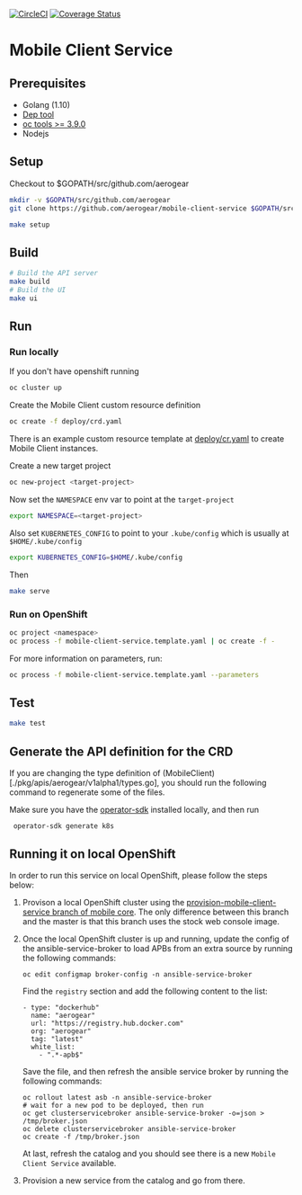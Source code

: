 [![CircleCI](https://circleci.com/gh/aerogear/mobile-client-service.svg?style=svg)](https://circleci.com/gh/aerogear/mobile-client-service) [![Coverage Status](https://coveralls.io/repos/github/aerogear/mobile-client-service/badge.svg?branch=master)](https://coveralls.io/github/aerogear/mobile-client-service?branch=master)

# Mobile Client Service

## Prerequisites

* Golang (1.10)
 * [Dep tool](https://golang.github.io/dep/docs/installation.html)
* [oc tools >= 3.9.0](https://github.com/openshift/origin/releases)
* Nodejs

## Setup

Checkout to $GOPATH/src/github.com/aerogear

```bash
mkdir -v $GOPATH/src/github.com/aerogear
git clone https://github.com/aerogear/mobile-client-service $GOPATH/src/github.com/aerogear/mobile-client-service
```

```bash
make setup
```

## Build

```bash
# Build the API server
make build
# Build the UI
make ui
```

## Run

### Run locally
If you don't have openshift running
```bash
oc cluster up
```

Create the Mobile Client custom resource definition
```bash
oc create -f deploy/crd.yaml
```

There is an example custom resource template at [deploy/cr.yaml](https://github.com/aerogear/mobile-client-service/blob/master/deploy/cr.yaml) to create Mobile Client instances.

Create a new target project
```bash
oc new-project <target-project>
```

Now set the `NAMESPACE` env var to point at the `target-project`
```bash
export NAMESPACE=<target-project>
```

Also set `KUBERNETES_CONFIG` to point to your `.kube/config` which is usually at `$HOME/.kube/config`
```bash
export KUBERNETES_CONFIG=$HOME/.kube/config
```

Then
```bash
make serve
```

### Run on OpenShift

```bash
oc project <namespace>
oc process -f mobile-client-service.template.yaml | oc create -f -
```

For more information on parameters, run:

```bash
oc process -f mobile-client-service.template.yaml --parameters
```

## Test

```bash
make test
```

## Generate the API definition for the CRD

If you are changing the type definition of (MobileClient)[./pkg/apis/aerogear/v1alpha1/types.go], you should run the following command to regenerate some of the files.

Make sure you have the [operator-sdk](https://github.com/operator-framework/operator-sdk) installed locally, and then run

```
 operator-sdk generate k8s
```

## Running it on local OpenShift

In order to run this service on local OpenShift, please follow the steps below:

1. Provison a local OpenShift cluster using the [provision-mobile-client-service branch of mobile core](https://github.com/aerogear/mobile-core/tree/provision-mobile-client-service). The only difference between this branch and the master is that this branch uses the stock web console image.
2. Once the local OpenShift cluster is up and running, update the config of the ansible-service-broker to load APBs from an extra source by running the following commands:
    
    ```
    oc edit configmap broker-config -n ansible-service-broker
    ```

    Find the `registry` section and add the following content to the list:

    ```
    - type: "dockerhub"
      name: "aerogear"
      url: "https://registry.hub.docker.com"
      org: "aerogear"
      tag: "latest"
      white_list:
        - ".*-apb$"
    ```

    Save the file, and then refresh the ansible service broker by running the following commands:

    ```
    oc rollout latest asb -n ansible-service-broker
    # wait for a new pod to be deployed, then run
    oc get clusterservicebroker ansible-service-broker -o=json > /tmp/broker.json
    oc delete clusterservicebroker ansible-service-broker
    oc create -f /tmp/broker.json
    ```

    At last, refresh the catalog and you should see there is a new `Mobile Client Service` available.
3. Provision a new service from the catalog and go from there.



